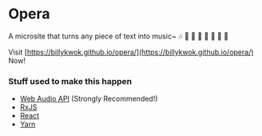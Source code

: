 # Opera

A microsite that turns any piece of text into music~ 🎶 🎹 🎻 🎷 🥁 🎺 🎸 🎼

Visit [https://billykwok.github.io/opera/](https://billykwok.github.io/opera/) Now!

### Stuff used to make this happen

 * [Web Audio API](https://developer.mozilla.org/en-US/docs/Web/API/Web_Audio_API) (Strongly Recommended!)
 * [RxJS](https://reactivex.io/rxjs)
 * [React](https://facebook.github.io/react)
 * [Yarn](https://yarnpkg.com/en/)
